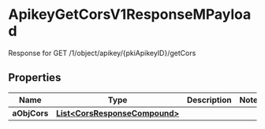 

# ApikeyGetCorsV1ResponseMPayload

Response for GET /1/object/apikey/{pkiApikeyID}/getCors

## Properties

| Name | Type | Description | Notes |
|------------ | ------------- | ------------- | -------------|
|**aObjCors** | [**List&lt;CorsResponseCompound&gt;**](CorsResponseCompound.md) |  |  |



